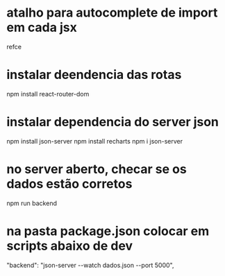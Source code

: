 # atalho para autocomplete de import em cada jsx
refce

# instalar deendencia das rotas
npm install react-router-dom
# instalar dependencia do server json
npm install json-server
npm install recharts
npm i json-server

# no server aberto, checar se os dados estão corretos
npm run backend
# na pasta package.json colocar em scripts abaixo de dev
"backend": "json-server --watch dados.json --port 5000",